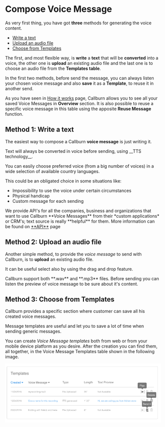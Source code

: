 <h1>Compose Voice Message</h1>

As very first thing, you have got **three** methods for generating the voice content. 		

* <a href="#" ng-href="/api#/docs#option1">Write a text</a>
* <a href="#" ng-href="/api#/docs#option2">Upload an audio file</a>
* <a href="#" ng-href="/api#/docs#option3">Choose from Templates</a>

The first, and most flexible way, is __write__ a **text** that will be **converted** into a voice, the other one is __upload__ an existing audio file and the last one is to choose an audio file from the __Templates table__.

In the first two methods, before send the message, you can always listen your chosen voice message and also **save** it as a **Template**, to reuse it in another send. 

As you have seen in <a href="#" ui-sref="docs({dir:'how-it-works'})"> How it works</a> page, Callburn allows you to see all your saved Voice Messages in __Overview__ section. It is also possible to reuse a specific voice message in this table using the apposite __Reuse Message__ function.  

<a id="option1"></a>
<h2> Method 1: Write a text</h2> 

The easiest way to compose a Callburn **voice message** is just writing it. 

<note-box type="note">
Text will always be converted in voice before sending, using __TTS technology__.
</note-box>

You can easily choose preferred voice (from a big number of voices) in a wide selection of available country languages.  

This could be an obligated choice in some situations like:

* Impossibility to use the voice under certain circumstances 
* Physical handicap 
* Custom message for each sending  

<note-box type="info">
We provide API's for all the companies, business and organizations that want to use Callburn **Voice Messages** from their *custom applications* or CRM's; text source is really **helpful** for them.   
More information can be found on <a href="#" ui-sref="docs({dir:'api'})"> **API**</a> page 
</note-box>


<a id="option2"></a>
<h2> Method 2: Upload an audio file</h2>

Another simple method, to provide the _voice message_ to send with Callburn, is to __upload__ an existing audio file.

It can be useful select also by using the drag and drop feature.
 
<note-box type="warning">
Callburn support both **.wav** and **.mp3** files. Before sending you can listen the preview of voice message to be sure about it's content.
</note-box>


<a id="option3"></a>
<h2> Method 3: Choose from Templates</h2>

Callburn provides a specific section where customer can save all his created voice messages. 

Message templates are useful and let you to save a lot of time when sending generic messages.

You can create *Voice Message templates* both from web or from your mobile device platform as you desire. After the creation you can find them, all together, in the Voice Message Templates table shown in the following image. 

![Message Templates Table](/assets/imagedoc/TemplatesTable.png)


